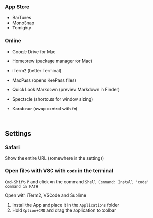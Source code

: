### App Store

- BarTunes
- MonoSnap
- Tomighty




### Online


- Google Drive for Mac

- Homebrew (package manager for Mac)

- iTerm2 (better Terminal)

- MacPass (opens KeePass files)

- Quick Look Markdown (preview Markdown in Finder)

- Spectacle (shortcuts for window sizing)

- Karabiner (swap control with fn)

  ​

## Settings

### Safari

Show the entire URL (somewhere in the settings)



### Open files with VSC with `code` in the terminal

`Cmd-Shift-P` and click on the command `Shell Command: Install 'code' command in PATH`



Open with iTerm2, VSCode and Sublime

1. Install the App and place it in the `Applications` folder
2. Hold `Option+CMD` and drag the application to toolbar